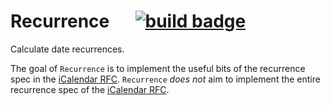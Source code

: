 # Recurrence &emsp; [![build badge]][build link]

Calculate date recurrences.

The goal of `Recurrence` is to implement the useful bits of the
recurrence spec in the [iCalendar RFC]. `Recurrence` *does not* aim to
implement the entire recurrence spec of the [iCalendar RFC].

[iCalendar RFC]: https://tools.ietf.org/html/rfc5545
[build badge]: https://github.com/nrxus/recurrence/workflows/CI/badge.svg
[build link]: https://github.com/nrxus/recurrence/actions?query=workflow%3ACI
